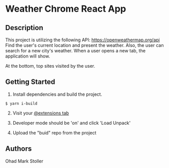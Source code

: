 # Weather Chrome React App


## Description

This project is utilizing the following API: https://openweathermap.org/api
Find the user's current location and present the weather.
Also, the user can search for a new city's weather.
When a user opens a new tab, the application will show. 

At the bottom, top sites visited by the user.

## Getting Started

1. Install dependencies and build the project. 

```
$ yarn i-build
```

2. Visit your [@extensions tab](chrome://extensions/)

3. Developer mode should be 'on' and click 'Load Unpack'

4. Upload the "buid" repo from the project


## Authors

Ohad Mark Stoller

  


